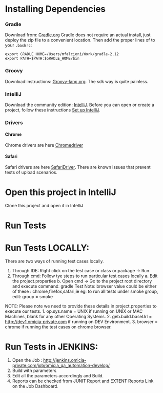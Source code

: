 # Installing Dependencies

### Gradle
Download from: [Gradle.org](http://gradle.org/gradle-download/)
Gradle does not require an actual install, just deploy the zip file to a convenient location.  Then add the proper lines of to your `.bashrc`:

```
export GRADLE_HOME=/Users/mfalcioni/Work/gradle-2.12
export PATH=$PATH:$GRADLE_HOME/bin
```

### Groovy
Download instructions: [Groovy-lang.org](http://groovy-lang.org/download.html). The sdk way is quite painless. 

### IntelliJ
Download the community edition: [IntelliJ](https://www.jetbrains.com/idea/#chooseYourEdition).  Before you can 
open or create a project, follow these instructions [Set up IntelliJ](http://stackoverflow.com/questions/31215452/intellij-idea-importing-gradle-project-getting-java-home-not-defined-yet).

### Drivers
#### Chrome
Chrome drivers are here [Chromedriver](http://chromedriver.storage.googleapis.com/index.html?path=2.14/)
#### Safari
Safari drivers are here [SafariDriver](https://github.com/SeleniumHQ/selenium/wiki/SafariDriver).
There are known issues that prevent tests of upload scenarios.

# Open this project in IntelliJ
Clone this project and open it in IntelliJ

# Run Tests
# Run Tests LOCALLY:
There are two ways of running test cases locally.
1. Through IDE: Right click on the test case or class or package -> Run
2. Through cmd: Follow tye steps to run particular test cases locally
    a. Edit the project.properties
    b. Open cmd -> Go to the project root directory and execute command: gradle <browser>Test
    Note: browser value could be either of these : chrome,firefox,safari,ie
    eg: to run all tests under smoke group, edit:
    group = smoke

NOTE: Please note we need to provide these details in project.properties to execute our tests.
    1. op.sys.name = UNIX 
            if running on UNIX or MAC Machines, blank for any other Operating Systems.
    2. geb.build.baseUrl = http://dev1.omicia-private.com
            if running on DEV Environment.
    3. browser = chrome
            if running the test cases on chrome browser.
            
# Run Tests in JENKINS:
1. Open the Job : http://jenkins.omicia-private.com/job/omicia_qa_automation-develop/
2. Build with parameters.
3. Edit all the parameters accordingly and Build.
4. Reports can be checked from JUNIT Report and EXTENT Reports Link on the Job Dashboard.